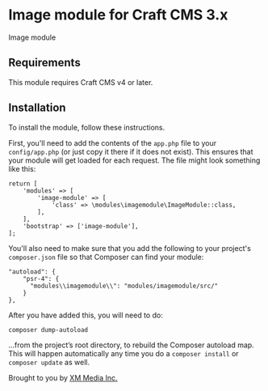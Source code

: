 # Image module for Craft CMS 3.x

Image module

## Requirements

This module requires Craft CMS v4 or later.

## Installation

To install the module, follow these instructions.

First, you'll need to add the contents of the `app.php` file to your `config/app.php` (or just copy it there if it does not exist). This ensures that your module will get loaded for each request. The file might look something like this:
```
return [
    'modules' => [
        'image-module' => [
            'class' => \modules\imagemodule\ImageModule::class,
        ],
    ],
    'bootstrap' => ['image-module'],
];
```
You'll also need to make sure that you add the following to your project's `composer.json` file so that Composer can find your module:

    "autoload": {
        "psr-4": {
          "modules\\imagemodule\\": "modules/imagemodule/src/"
        }
    },

After you have added this, you will need to do:

    composer dump-autoload
 
 …from the project’s root directory, to rebuild the Composer autoload map. This will happen automatically any time you do a `composer install` or `composer update` as well.

Brought to you by [XM Media Inc.](https://www.xmmedia.com)
